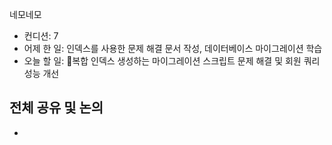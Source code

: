 
네모네모
 - 컨디션: 7
- 어제 한 일: 인덱스를 사용한 문제 해결 문서 작성, 데이터베이스 마이그레이션 학습 
- 오늘 할 일: 복합 인덱스 생성하는 마이그레이션 스크립트 문제 해결 및 회원 쿼리 성능 개선

## 전체 공유 및 논의
- 
